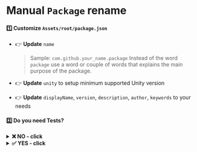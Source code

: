 # Manual `Package` rename

#### 1️⃣ Customize `Assets/root/package.json`

- 👉 **Update** `name`
  > Sample: `com.github.your_name.package`
  > Instead of the word `package` use a word or couple of words that explains the main purpose of the package.

- 👉 **Update** `unity` to setup minimum supported Unity version
- 👉 **Update** `displayName`, `version`, `description`, `author`, `keywords` to your needs

#### 2️⃣ Do you need Tests?

<details>
  <summary><b>❌ NO - click</b></summary>

  - 👉 **Delete** `Assets/root/Tests` folder
  - 👉 **Delete** `.github/workflows` folder

</details>

<details>
  <summary><b>✅ YES - click</b></summary>

  - 👉 **Repeat** these actions for these files.

  - Update the files:
    - `Assets/root/Tests/Base/Package.Editor.Tests.asmdef`
    - `Assets/root/Tests/Base/Package.Tests.asmdef`

  - Apply these actions to files above:
    - 👉 **Rename** the `Package` part of the file name
    - 👉 **Replace** the `Package` keyword in the file content (multiple places)

</details>
